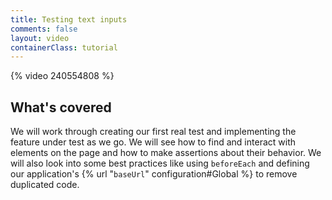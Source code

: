```yaml
---
title: Testing text inputs
comments: false
layout: video
containerClass: tutorial
---
```


{% video 240554808 %}

## What's covered

We will work through creating our first real test and implementing the feature under test as we go. We will see how to find and interact with elements on the page and how to make assertions about their behavior. We will also look into some best practices like using `beforeEach` and defining our application's {% url "`baseUrl`" configuration#Global %} to remove duplicated code.
